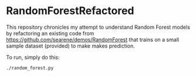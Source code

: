 # RandomForestRefactored

This repository chronicles my attempt to understand Random Forest
models by refactoring an existing code from
https://github.com/searene/demos/RandomForest that trains on a small
sample dataset (provided) to make makes prediction. 

To run, simply do this:

    ./random_forest.py
